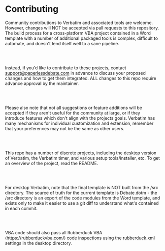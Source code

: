 # Contributing

Community contributions to Verbatim and associated tools are welcome. However, changes will NOT be accepted via pull requests to this repository. The build process for a cross-platform VBA project contained in a Word template with a number of additional packaged tools is complex, difficult to automate, and doesn't lend itself well to a sane pipeline.

<br /><br />

Instead, if you'd like to contribute to these projects, contact support@paperlessdebate.com in advance to discuss your proposed changes and how to get them integrated. ALL changes to this repo require advance approval by the maintainer.

<br /><br />

Please also note that not all suggestions or feature additions will be accepted if they aren't useful for the community at large, or if they introduce features which don't align with the projects goals. Verbatim has many mechanisms for individual customization and extension, remember that your preferences may not be the same as other users.

<br /><br />

This repo has a number of discrete projects, including the desktop version of Verbatim, the Verbatim timer, and various setup tools/installer, etc. To get an overview of the project, read the README.

<br /><br />

For desktop Verbatim, note that the final template is NOT built from the /src directory. The source of truth for the current template is Debate.dotm - the /src directory is an export of the code modules from the Word template, and exists only to make it easier to use a git diff to understand what's contained in each commit.

<br /><br />

VBA code should also pass all Rubberduck VBA (https://rubberduckvba.com/) code inspections using the rubberduck.xml settings in the desktop directory.
